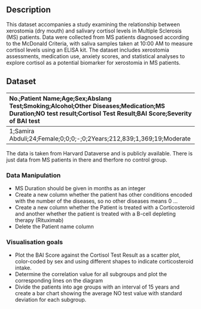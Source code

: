 ## Description

This dataset accompanies a study examining the relationship between
xerostomia (dry mouth) and salivary cortisol levels in Multiple
Sclerosis (MS) patients. Data were collected from MS patients diagnosed
according to the McDonald Criteria, with saliva samples taken at 10:00
AM to measure cortisol levels using an ELISA kit. The dataset includes
xerostomia assessments, medication use, anxiety scores, and statistical
analyses to explore cortisol as a potential biomarker for xerostomia in
MS patients.

## Dataset

<table>
<colgroup>
<col style="width: 100%" />
</colgroup>
<thead>
<tr class="header">
<th style="text-align: left;">No.;Patient Name;Age;Sex;Abslang
Test;Smoking;Alcohol;Other Diseases;Medication;MS Duration;NO test
result;Cortisol Test Result;BAI Score;Severity of BAI test</th>
</tr>
</thead>
<tbody>
<tr class="odd">
<td style="text-align: left;">1;Samira
Abduli;24;Female;0;0;0;-;0;2Years;212,839;1,369;19;Moderate</td>
</tr>
</tbody>
</table>

The data is taken from Harvard Dataverse and is publicly available.
There is just data from MS patients in there and therfore no control
group.

### Data Manipulation

-   MS Duration should be given in months as an integer
-   Create a new column whether the patient has other conditions encoded
    with the number of the diseases, so no other diseases means 0 …
-   Create a new column whether the Patient is treated with a
    Corticosteroid and another whether the patient is treated with a
    B-cell depleting therapy (Rituximab)
-   Delete the Patient name column

### Visualisation goals

-   Plot the BAI Score against the Cortisol Test Result as a scatter
    plot, color-coded by sex and using different shapes to indicate
    corticosteroid intake.
-   Determine the correlation value for all subgroups and plot the
    corresponding lines on the diagram
-   Divide the patients into age groups with an interval of 15 years and
    create a bar chart showing the average NO test value with standard
    deviation for each subgroup.

